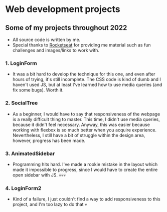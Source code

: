 # Web development projects
## Some of my projects throughout 2022

* All source code is written by me.
* Special thanks to [Rocketseat](https://github.com/Rocketseat) for providing me material such as fun challenges and images/links to work with.

### 1. LoginForm
* It was a bit hard to develop the technique for this one, and even after hours of trying, it's still incomplete. The CSS code is kind of dumb and I haven't used JS, but at least I've learned how to use media queries (and fix some bugs). Worth it.

### 2. SocialTree
* As a beginner, I would have to say that responsiveness of the webpage is a really difficult thing to master. This time, I didn't use media queries, because it didn't feel necessary. Anyway, this was easier because working with flexbox is so much better when you acquire experience. Nevertheless, I still have a bit of struggle within the design area, however, progress has been made.

### 3. AnimatedSidebar
* Programming hits hard. I've made a rookie mistake in the layout which made it impossible to progress, since I would have to create the entire open sidebar with JS. 💀💀💀

### 4. LoginForm2
* Kind of a failure, I just couldn't find a way to add responsiveness to this project, and I'm too lazy to do that 💀
